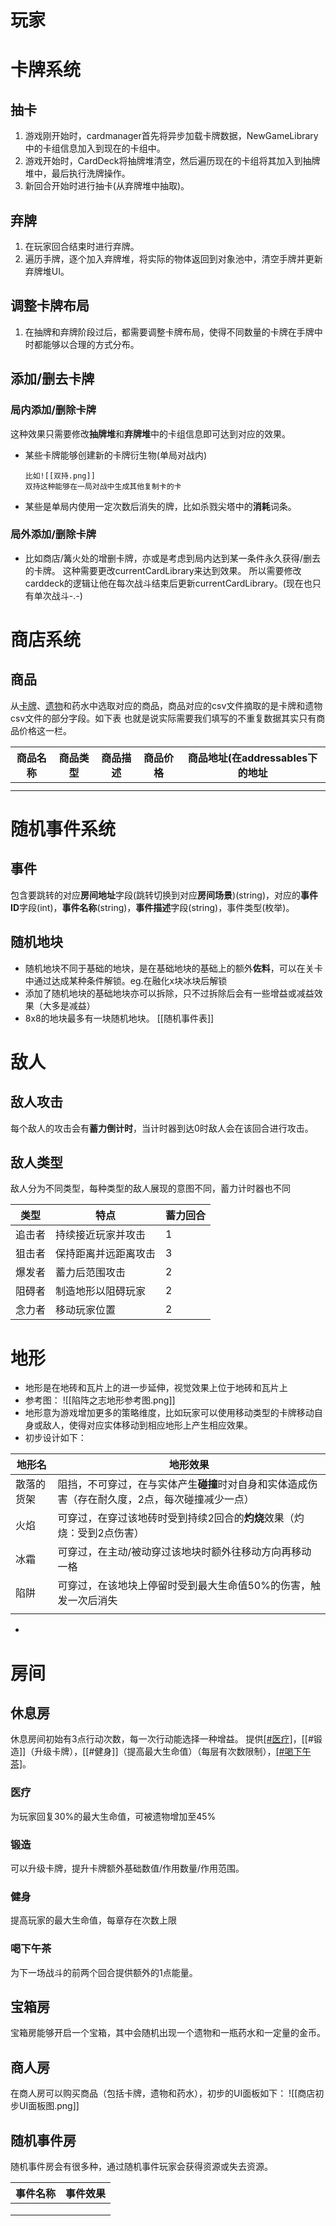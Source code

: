 # 玩家

# 卡牌系统

## 抽卡

1. 游戏刚开始时，cardmanager首先将异步加载卡牌数据，NewGameLibrary中的卡组信息加入到现在的卡组中。
2. 游戏开始时，CardDeck将抽牌堆清空，然后遍历现在的卡组将其加入到抽牌堆中，最后执行洗牌操作。
3. 新回合开始时进行抽卡(从弃牌堆中抽取)。
## 弃牌
1. 在玩家回合结束时进行弃牌。
2. 遍历手牌，逐个加入弃牌堆，将实际的物体返回到对象池中，清空手牌并更新弃牌堆UI。
## 调整卡牌布局
1. 在抽牌和弃牌阶段过后，都需要调整卡牌布局，使得不同数量的卡牌在手牌中时都能够以合理的方式分布。
## 添加/删去卡牌
### 局内添加/删除卡牌
这种效果只需要修改**抽牌堆**和**弃牌堆**中的卡组信息即可达到对应的效果。
- 某些卡牌能够创建新的卡牌衍生物(单局对战内)
  ```ad-tip
  比如![[双持.png]]
  双持这种能够在一局对战中生成其他复制卡的卡
   ```
- 某些是单局内使用一定次数后消失的牌，比如杀戮尖塔中的**消耗**词条。

### 局外添加/删除卡牌
- 比如商店/篝火处的增删卡牌，亦或是考虑到局内达到某一条件永久获得/删去的卡牌。
这种需要更改currentCardLibrary来达到效果。
所以需要修改carddeck的逻辑让他在每次战斗结束后更新currentCardLibrary。(现在也只有单次战斗-.-)
# 商店系统
## 商品
从[卡牌](obsidian://open?vault=Obsidian%20Vault&file=game%2F%E5%8D%A1%E7%89%8C)、[遗物](obsidian://open?vault=Obsidian%20Vault&file=game%2F%E9%81%97%E7%89%A9)和药水中选取对应的商品，商品对应的csv文件摘取的是卡牌和遗物csv文件的部分字段。如下表
也就是说实际需要我们填写的不重复数据其实只有商品价格这一栏。

| 商品名称 | 商品类型 | 商品描述 | 商品价格 | 商品地址(在addressables下的地址 |
| ---- | ---- | ---- | ---- | ---------------------- |
|      |      |      |      |                        |
|      |      |      |      |                        |

# 随机事件系统

## 事件
包含要跳转的对应**房间地址**字段(跳转切换到对应**房间场景**)(string)，对应的**事件ID**字段(int)，**事件名称**(string)，**事件描述**字段(string)，事件类型(枚举)。

## 随机地块
- 随机地块不同于基础的地块，是在基础地块的基础上的额外**佐料**，可以在关卡中通过达成某种条件解锁。eg.在融化x块冰块后解锁
- 添加了随机地块的基础地块亦可以拆除，只不过拆除后会有一些增益或减益效果（大多是减益）
- 8x8的地块最多有一块随机地块。
[[随机事件表]]
# 敌人

## 敌人攻击
每个敌人的攻击会有**蓄力倒计时**，当计时器到达0时敌人会在该回合进行攻击。
## 敌人类型
敌人分为不同类型，每种类型的敌人展现的意图不同，蓄力计时器也不同

| 类型  | 特点         | 蓄力回合 |
| --- | ---------- | ---- |
| 追击者 | 持续接近玩家并攻击  | 1    |
| 狙击者 | 保持距离并远距离攻击 | 3    |
| 爆发者 | 蓄力后范围攻击    | 2    |
| 阻碍者 | 制造地形以阻碍玩家  | 2    |
| 念力者 | 移动玩家位置     | 2    |

# 地形
- 地形是在地砖和瓦片上的进一步延伸，视觉效果上位于地砖和瓦片上
- 参考图： ![[陷阵之志地形参考图.png]]
- 地形意为游戏增加更多的策略维度，比如玩家可以使用移动类型的卡牌移动自身或敌人，使得对应实体移动到相应地形上产生相应效果。
- 初步设计如下：

| 地形名   | 地形效果                                               |
| ----- | -------------------------------------------------- |
| 散落的货架 | 阻挡，不可穿过，在与实体产生**碰撞**时对自身和实体造成伤害（存在耐久度，2点，每次碰撞减少一点） |
| 火焰    | 可穿过，在穿过该地砖时受到持续2回合的**灼烧**效果（灼烧：受到2点伤害）             |
| 冰霜    | 可穿过，在主动/被动穿过该地块时额外往移动方向再移动一格                       |
| 陷阱    | 可穿过，在该地块上停留时受到最大生命值50%的伤害，触发一次后消失                  |
|       |                                                    |

- 
  
# 房间

## 休息房
休息房间初始有3点行动次数，每一次行动能选择一种增益。
提供[[#医疗]](恢复当前血量)，[[#锻造]]（升级卡牌），[[#健身]]（提高最大生命值）（每层有次数限制），[[#喝下午茶]](为下一次战斗开始提供几回合的额外能量)。
### 医疗
为玩家回复30%的最大生命值，可被遗物增加至45%
### 锻造
可以升级卡牌，提升卡牌额外基础数值/作用数量/作用范围。
### 健身
提高玩家的最大生命值，每章存在次数上限
### 喝下午茶
为下一场战斗的前两个回合提供额外的1点能量。
## 宝箱房
宝箱房能够开启一个宝箱，其中会随机出现一个遗物和一瓶药水和一定量的金币。

## 商人房
在商人房可以购买商品（包括卡牌，遗物和药水），初步的UI面板如下：
![[商店初步UI面板图.png]]

## 随机事件房
随机事件房会有很多种，通过随机事件玩家会获得资源或失去资源。

| 事件名称 | 事件效果 |
| ---- | ---- |
|      |      |
|      |      |
|      |      |

